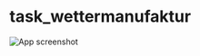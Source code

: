# task_wettermanufaktur
![App screenshot](https://i.ibb.co/8zdbPHy/Screenshot-2022-12-02-at-21-49-11.png "App screenshot")
